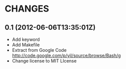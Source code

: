 CHANGES
=======

## 0.1 (2012-06-06T13:35:01Z)

* Add keyword
* Add Makefile
* Extract from Google Code <http://code.google.com/p/yjl/source/browse/Bash/g>
* Change license to MIT LIcense

